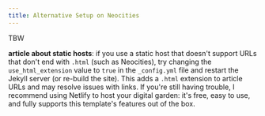 ```yaml
---
title: Alternative Setup on Neocities
---
```


TBW

**article about static hosts**: if you use a static host that doesn't support URLs that don't end with `.html` (such as Neocities), try changing the `use_html_extension` value to `true` in the `_config.yml` file and restart the Jekyll server (or re-build the site). This adds a `.html` extension to article URLs and may resolve issues with links. If you're still having trouble, I recommend using Netlify to host your digital garden: it's free, easy to use, and fully supports this template's features out of the box.

